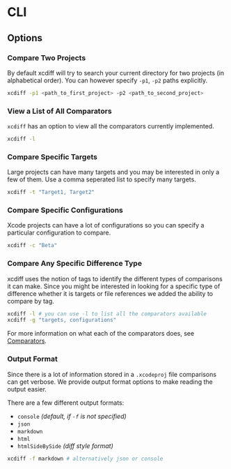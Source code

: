 # CLI

## Options

### Compare Two Projects

By default xcdiff will try to search your current directory for two projects (in alphabetical order). You can however specify `-p1`, `-p2` paths explicitly.

```sh
xcdiff -p1 <path_to_first_project> -p2 <path_to_second_project>
```

### View a List of All Comparators

`xcdiff` has an option to view all the comparators currently implemented.

```sh
xcdiff -l
```

### Compare Specific Targets

Large projects can have many targets and you may be interested in only a few of them. Use a comma seperated list to specify many targets.

```sh
xcdiff -t "Target1, Target2"
```

###  Compare Specific Configurations

Xcode projects can have a lot of configurations so you can specify a particular configuration to compare.

```sh
xcdiff -c "Beta"
```

### Compare Any Specific Difference Type

xcdiff uses the notion of tags to identify the different types of comparisons it can make. Since you might be interested in looking for a specific type of difference whether it is targets or file references we added the ability to compare by tag.

```sh
xcdiff -l # you can use -l to list all the comparators available
xcdiff -g "targets, configurations"
```

For more information on what each of the comparators does, see [Comparators](Comparators.md).

### Output Format

Since there is a lot of information stored in a `.xcodeproj` file comparisons can get verbose. We provide output format options to make reading the output easier.

There are a few different output formats:
- `console` _(default, if `-f` is not specified)_
- `json`
- `markdown`
- `html`
- `htmlSideBySide` _(diff style format)_

```sh
xcdiff -f markdown # alternatively json or console
```
